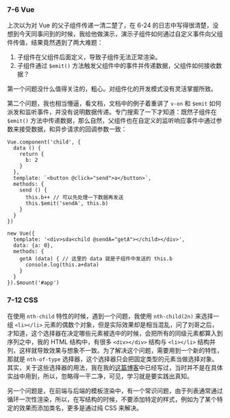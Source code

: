 ### 7-6 Vue
上次以为对 Vue 的父子组件传递一清二楚了，在 6-24 的日志中写得很清楚，没想到今天同事问到的时候，我给他做演示，演示子组件如何通过自定义事件向父组件传值，结果竟然遇到了两大难题：

1. 子组件在父组件后面定义，导致子组件无法正常渲染。
2. 子组件通过 `$emit()` 方法触发父组件中的事件并传递数据，父组件如何接收数据？

第一个问题没什么值得关注的，粗心。对组件化的开发模式没有灵活掌握所致。

第二个问题，我也相当懵逼，看文档，文档中的例子着重讲了 `v-on` 和 `$emit` 如何派发和监听事件，并没有说明数据传递。专门搜索了一下才知道：既然子组件在 `$emit()` 方法中传递数据，那么自然，父组件也在自定义的监听响应事件中通过参数来接受数据，和异步请求的回调参数一致：

``` JS
Vue.component('child', {
  data () {
    return {
      b: 2
    }
  },
  template: `<button @click="send">a</button>`,
  methods: {
    send () {
      this.b++ // 可以先处理一下数据再发送
      this.$emit('sendA', this.b)
    }
  }
})

new Vue({
  template: '<div>sda<child @sendA="getA"></child></div>',
  data: {a: 0},
  methods: {
    getA (data) { // 这里的 data 就是子组件中发送的 this.b
      console.log(this.a+data)
    }
  }
}).$mount('#app')
```
### 7-12 CSS
在使用 `nth-child` 特性的时候，遇到一个问题，我使用 `nth-child(2n)` 来选择一组 `<li></li>` 元素的偶数个对象，但是实际效果却是相当混乱，问了刘哥之后，才知道，这个选择器在决定哪些元素被选中的时候，会把所有的同级元素都算入到序列之中，我的 HTML 结构中，有很多 `<div></div>` 结构与 `<li></li>` 结构并列，这样就导致效果与想象不一致。为了解决这个问题，需要用到一个新的特性，那就是 `nth-of-type` 选择器，这个选择器只会把固定类型的元素当做选择对象。其实，关于这些选择器的用法，我在我的[这篇博客](https://fanyj1994.github.io/2017/03/05/2017-03-05-%E4%B8%80%E4%BA%9B%E6%98%93%E5%BF%98%E7%9A%84CSS%E9%80%89%E6%8B%A9%E5%99%A8/)中已经写过，当时并不是在具体实战中用到，所以，忽略得一干二净，可见，学习就是要实践出真知。

另一个问题是，在前端与后端的模板渲染中，有一个常识问题，由于列表通常通过循环一次性渲染，所以，在写结构的时候，不要添加特定的样式，例如为了某个特定的效果而添加类名，更多是通过纯 CSS 来解决。